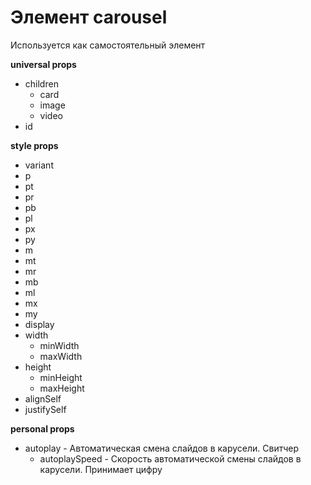 # Элемент carousel
Используется как самостоятельный элемент

**universal props**
- children
    - card
    - image
    - video
- id

**style props**
- variant
- p
- pt
- pr
- pb
- pl
- px
- py
- m
- mt
- mr
- mb
- ml
- mx
- my
- display
- width
   - minWidth
   - maxWidth
- height
   - minHeight
   - maxHeight
- alignSelf
- justifySelf


**personal props**
- autoplay - Автоматическая смена слайдов в карусели. Свитчер
    - autoplaySpeed - Скорость автоматической смены слайдов в карусели. Принимает цифру